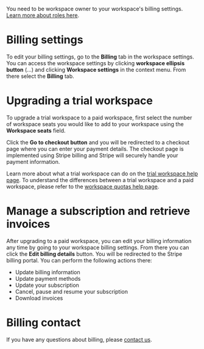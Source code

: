 You need to be workspace owner to your workspace's billing settings. [Learn
more about roles here](/help/roles).

# Billing settings

To edit your billing settings, go to the **Billing** tab in the workspace
settings. You can access the workspace settings by clicking **workspace
ellipsis button** (...) and clicking **Workspace settings** in the context
menu. From there select the **Billing** tab.

# Upgrading a trial workspace

To upgrade a trial workspace to a paid workspace, first select the number of
workspace seats you would like to add to your workspace using the **Workspace
seats** field.

Click the **Go to checkout button** and you will be redirected to a checkout
page where you can enter your payment details. The checkout page is implemented
using Stripe billing and Stripe will securely handle your payment information.

Learn more about what a trial workspace can do on the [trial workspace help
page](/help/trial). To understand the differences between a trial workspace and
a paid workspace, please refer to the [workspace quotas help
page](/help/quota).

# Manage a subscription and retrieve invoices

After upgrading to a paid workspace, you can edit your billing information any
time by going to your workspace billing settings. From there you can click the
**Edit billing details** button. You will be redirected to the Stripe billing
portal. You can perform the following actions there:

- Update billing information
- Update payment methods
- Update your subscription
- Cancel, pause and resume your subscription
- Download invoices

# Billing contact

If you have any questions about billing, please [contact us](/contact-us).
